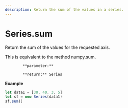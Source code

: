 ```yaml
---
description: Return the sum of the values in a series.
---
```


# Series.sum

Return the sum of the values for the requested axis.

This is equivalent to the method numpy.sum.

            **parameter:** 

            **return:** Series

**Example**

```javascript
let data1 = [30, 40, 3, 5]
let sf = new Series(data1)
sf.sum()
```

